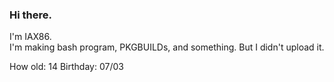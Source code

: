 ### Hi there.

<!--
**IAX86/IAX86** is a ✨ _special_ ✨ repository because its `README.md` (this file) appears on your GitHub profile.
-->
I'm IAX86.</br>
I'm making bash program,  PKGBUILDs, and something. But I didn't upload it.

How old: 14
Birthday: 07/03
